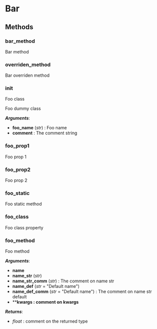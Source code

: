 # Bar



## Methods

### bar_method

Bar method




### overriden_method

Bar overriden method




### __init__

Foo class

Foo dummy class



***Arguments***:
- **foo_name** (_str_) : Foo name
- **comment** : The comment string


### foo_prop1

Foo prop 1




### foo_prop2

Foo prop 2




### foo_static

Foo static method




### foo_class

Foo class property




### foo_method

Foo method



***Arguments***:
- **name**
- **name_str** (_str_)
- **name_str_comm** (_str_) : The comment on name str
- **name_def** (_str_ = "Default name")
- **name_def_comm** (_str_ = "Default name") : The comment on name str default
- ****kwargs : comment on kwargs**

***Returns***:
- _float_ : comment on the returned type




